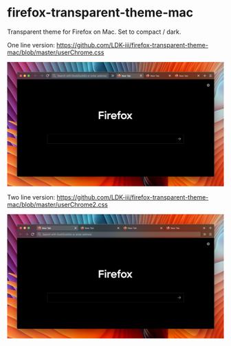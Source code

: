 # firefox-transparent-theme-mac

Transparent theme for Firefox on Mac. Set to compact / dark.

One line version: https://github.com/LDK-iii/firefox-transparent-theme-mac/blob/master/userChrome.css
<p align="center">
  <img src="https://github.com/LDK-iii/firefox-transparent-theme-mac/blob/master/Screen%20Shot%202020-04-17%20at%201.41.08%20AM.png">
</p>

Two line version: https://github.com/LDK-iii/firefox-transparent-theme-mac/blob/master/userChrome2.css
<p align="center">
  <img src="https://github.com/LDK-iii/firefox-transparent-theme-mac/blob/master/Screen%20Shot%202020-04-17%20at%201.47.14%20AM.png">
</p>

